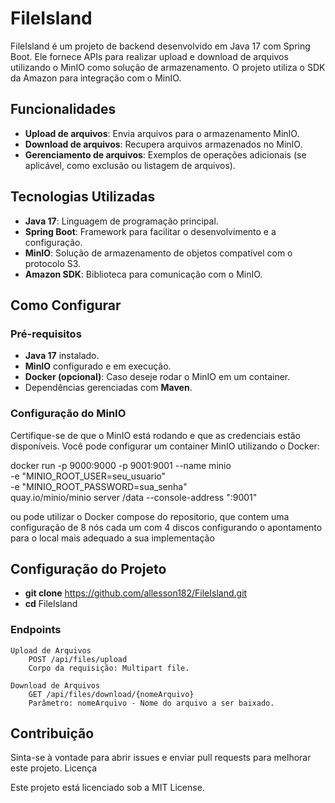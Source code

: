 # FileIsland

FileIsland é um projeto de backend desenvolvido em Java 17 com Spring Boot. Ele fornece APIs para realizar upload e download de arquivos utilizando o MinIO como solução de armazenamento. O projeto utiliza o SDK da Amazon para integração com o MinIO.

## Funcionalidades

- **Upload de arquivos**: Envia arquivos para o armazenamento MinIO.
- **Download de arquivos**: Recupera arquivos armazenados no MinIO.
- **Gerenciamento de arquivos**: Exemplos de operações adicionais (se aplicável, como exclusão ou listagem de arquivos).

## Tecnologias Utilizadas

- **Java 17**: Linguagem de programação principal.
- **Spring Boot**: Framework para facilitar o desenvolvimento e a configuração.
- **MinIO**: Solução de armazenamento de objetos compatível com o protocolo S3.
- **Amazon SDK**: Biblioteca para comunicação com o MinIO.

## Como Configurar

### Pré-requisitos

- **Java 17** instalado.
- **MinIO** configurado e em execução.
- **Docker (opcional)**: Caso deseje rodar o MinIO em um container.
- Dependências gerenciadas com **Maven**.

### Configuração do MinIO

Certifique-se de que o MinIO está rodando e que as credenciais estão disponíveis. Você pode configurar um container MinIO utilizando o Docker:


docker run -p 9000:9000 -p 9001:9001 --name minio \
  -e "MINIO_ROOT_USER=seu_usuario" \
  -e "MINIO_ROOT_PASSWORD=sua_senha" \
  quay.io/minio/minio server /data --console-address ":9001" 
  
  ou pode utilizar o Docker compose do repositorio, que contem uma configuração de 8 nós cada um com 4 discos
  configurando o apontamento para o local mais adequado a sua implementação
## Configuração do Projeto

- **git clone** https://github.com/allesson182/FileIsland.git
- **cd** FileIsland

### Endpoints

    Upload de Arquivos
        POST /api/files/upload
        Corpo da requisição: Multipart file.

    Download de Arquivos
        GET /api/files/download/{nomeArquivo}
        Parâmetro: nomeArquivo - Nome do arquivo a ser baixado.

## Contribuição

Sinta-se à vontade para abrir issues e enviar pull requests para melhorar este projeto.
Licença

Este projeto está licenciado sob a MIT License.
